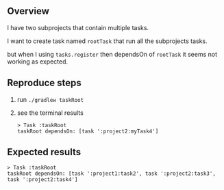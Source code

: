 
## Overview

I have two subprojects that contain multiple tasks.

I want to create task named `rootTask` that run all the subprojects tasks.

but when I using `tasks.register` then dependsOn of `rootTask` it seems not working as expected.

## Reproduce steps

1. run `./gradlew taskRoot`

2. see the terminal results

   ```
   > Task :taskRoot
   taskRoot dependsOn: [task ':project2:myTask4']
   ```
   
## Expected results

   ```
   > Task :taskRoot
   taskRoot dependsOn: [task ':project1:task2', task ':project2:task3', task ':project2:task4'] 
   ```
